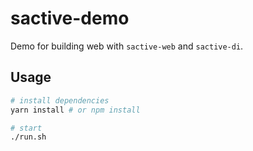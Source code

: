 # sactive-demo
 Demo for building web with `sactive-web` and `sactive-di`.

## Usage
```bash
# install dependencies
yarn install # or npm install

# start
./run.sh
```